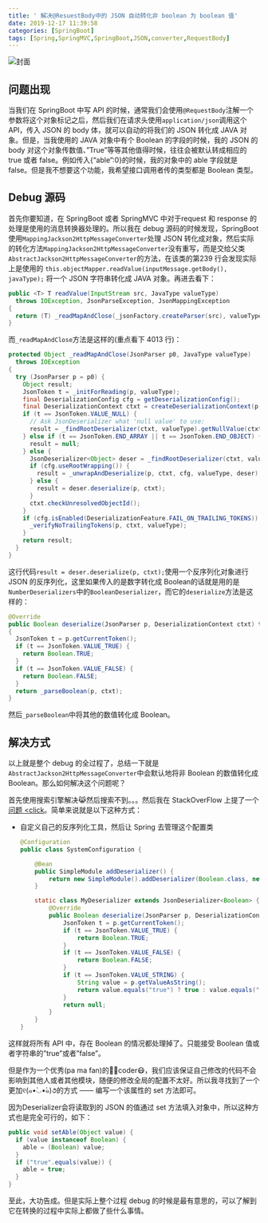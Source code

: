 ```yaml
---
title: ' 解决@ResuestBody中的 JSON 自动转化非 boolean 为 boolean 值'
date: 2019-12-17 11:39:58
categories: [SpringBoot]
tags: [Spring,SpringMVC,SpringBoot,JSON,converter,RequestBody]
---
```


![封面](code.jpg)

<!--more-->

## 问题出现

当我们在 SpringBoot 中写 API 的时候，通常我们会使用`@RequestBody`注解一个参数将这个对象标记之后，然后我们在请求头使用`application/json`调用这个 API，传入 JSON 的 body 体，就可以自动的将我们的 JSON 转化成 JAVA 对象。但是，当我使用的 JAVA 对象中有个 Boolean 的字段的时候，我的 JSON 的 body 对这个对象传数值、”True”等等其他值得时候，往往会被默认转成相应的 true 或者 false。例如传入{“able”:0}的时候，我的对象中的 able 字段就是 false。但是我不想要这个功能，我希望接口调用者传的类型都是 Boolean 类型。

## Debug 源码

首先你要知道，在 SpringBoot 或者 SpringMVC 中对于request 和 response 的处理是使用的消息转换器处理的。所以我在 debug 源码的时候发现，SpringBoot 使用`MappingJackson2HttpMessageConverter`处理 JSON 转化成对象，然后实际的转化方法`MappingJackson2HttpMessageConverter`没有重写，而是交给父类`AbstractJackson2HttpMessageConverter`的方法，在该类的第239 行会发现实际上是使用的 `this.objectMapper.readValue(inputMessage.getBody(), javaType);` 将一个 JSON 字符串转化成 JAVA 对象。再进去看下：

```java
public <T> T readValue(InputStream src, JavaType valueType)
  throws IOException, JsonParseException, JsonMappingException
{
  return (T) _readMapAndClose(_jsonFactory.createParser(src), valueType);
} 
```

而`_readMapAndClose`方法是这样的(重点看下 4013 行)：

```java
protected Object _readMapAndClose(JsonParser p0, JavaType valueType)
  throws IOException
{
  try (JsonParser p = p0) {
    Object result;
    JsonToken t = _initForReading(p, valueType);
    final DeserializationConfig cfg = getDeserializationConfig();
    final DeserializationContext ctxt = createDeserializationContext(p, cfg);
    if (t == JsonToken.VALUE_NULL) {
      // Ask JsonDeserializer what 'null value' to use:
      result = _findRootDeserializer(ctxt, valueType).getNullValue(ctxt);
    } else if (t == JsonToken.END_ARRAY || t == JsonToken.END_OBJECT) {
      result = null;
    } else {
      JsonDeserializer<Object> deser = _findRootDeserializer(ctxt, valueType);
      if (cfg.useRootWrapping()) {
        result = _unwrapAndDeserialize(p, ctxt, cfg, valueType, deser);
      } else {
        result = deser.deserialize(p, ctxt);
      }
      ctxt.checkUnresolvedObjectId();
    }
    if (cfg.isEnabled(DeserializationFeature.FAIL_ON_TRAILING_TOKENS)) {
      _verifyNoTrailingTokens(p, ctxt, valueType);
    }
    return result;
  }
}
```

这行代码`result = deser.deserialize(p, ctxt);`使用一个反序列化对象进行 JSON 的反序列化，这里如果传入的是数字转化成 Boolean的话就是用的是`NumberDeserializers`中的`BooleanDeserializer`，而它的`deserialize`方法是这样的：

```java
@Override
public Boolean deserialize(JsonParser p, DeserializationContext ctxt) throws IOException
{
  JsonToken t = p.getCurrentToken();
  if (t == JsonToken.VALUE_TRUE) {
    return Boolean.TRUE;
  }
  if (t == JsonToken.VALUE_FALSE) {
    return Boolean.FALSE;
  }
  return _parseBoolean(p, ctxt);
}
```

然后`_parseBoolean`中将其他的数值转化成 Boolean。

## 解决方式

以上就是整个 debug 的全过程了，总结一下就是`AbstractJackson2HttpMessageConverter`中会默认地将非 Boolean 的数值转化成 Boolean。那么如何解决这个问题呢？

首先使用搜索引擎解决😹然后搜索不到。。。然后我在 StackOverFlow 上提了一个[问题 <click](https://stackoverflow.com/questions/59353379/springboot-atomically-convert-integer-to-boolean-with-requestbody-annotation-h/59355180#59355180)。简单来说就是以下这种方式：

- 自定义自己的反序列化工具，然后让 Spring 去管理这个配置类

  ```java
  @Configuration
  public class SystemConfiguration {
  
      @Bean
      public SimpleModule addDeserializer() {
          return new SimpleModule().addDeserializer(Boolean.class, new MyDeserializer());
      }
  
      static class MyDeserializer extends JsonDeserializer<Boolean> {
          @Override
          public Boolean deserialize(JsonParser p, DeserializationContext ctxt) throws IOException {
              JsonToken t = p.getCurrentToken();
              if (t == JsonToken.VALUE_TRUE) {
                  return Boolean.TRUE;
              }
              if (t == JsonToken.VALUE_FALSE) {
                  return Boolean.FALSE;
              }
              if (t == JsonToken.VALUE_STRING) {
                  String value = p.getValueAsString();
                  return value.equals("true") ? true : value.equals("false") ? false : null;
              }
              return null;
          }
      }
  }
  ```

这样就将所有 API 中，存在 Boolean 的情况都处理掉了。只能接受 Boolean 值或者字符串的”true”或者”false”。

但是作为一个优秀(pa ma fan)的👩‍💻coder😷，我们应该保证自己修改的代码不会影响到其他人或者其他模块，随便的修改全局的配置不太好。所以我寻找到了一个更加୧(๑•̀◡•́๑)૭的方式 —— 编写一个该属性的 set 方法即可。

因为Deserializer会将读取到的 JSON 的值通过 set 方法填入对象中，所以这种方式也是完全可行的，如下：

```java
public void setAble(Object value) {
  if (value instanceof Boolean) {
    able = (Boolean) value;
  }
  if ("true".equals(value)) {
    able = true;
  }
}
```

至此，大功告成。但是实际上整个过程 debug 的时候是最有意思的，可以了解到它在转换的过程中实际上都做了些什么事情。